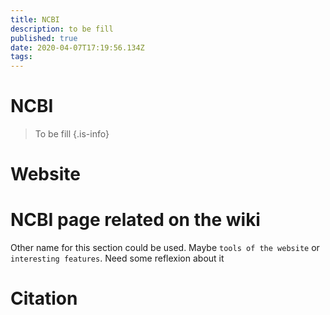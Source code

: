 ```yaml
---
title: NCBI
description: to be fill
published: true
date: 2020-04-07T17:19:56.134Z
tags: 
---
```


# NCBI

> To be fill
{.is-info}

# Website

# NCBI page related on the wiki

Other name for this section could be used. Maybe `tools of the website` or `interesting features`. Need some reflexion about it

# Citation